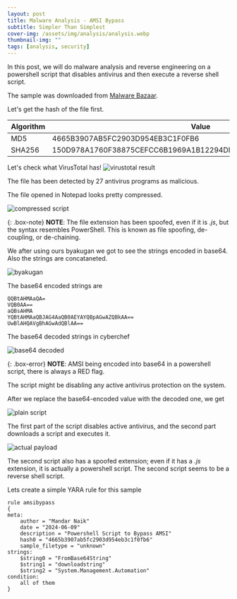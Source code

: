 ```yaml
---
layout: post
title: Malware Analysis - AMSI Bypass
subtitle: Simpler Than Simplest
cover-img: /assets/img/analysis/analysis.webp
thumbnail-img: ""
tags: [analysis, security]
---
```

In this post, we will do malware analysis and reverse engineering on a powershell script that disables antivirus and then execute a reverse shell script.

The sample was downloaded from [Malware Bazaar](https://bazaar.abuse.ch/sample/150d978a1760f38875cefcc6b1969a1b12294de2cdd3898cf7f119cae92ba386/). 

Let's get the hash of the file first.

|Algorithm|Value|
|-|-|
|MD5|4665B3907AB5FC2903D954EB3C1F0FB6|
|SHA256|150D978A1760F38875CEFCC6B1969A1B12294DE2CDD3898CF7F119CAE92BA386|

Let's check what VirusTotal has!
![virustotal result](../assets/img/analysis/amsi-bypas/virustotal-result.webp)

The file has been detected by 27 antivirus programs as malicious.

The file opened in Notepad looks pretty compressed.

![compressed script](../assets/img/analysis/amsi-bypas/compressed-script.webp)

{: .box-note} **NOTE**: The file extension has been spoofed, even if it is *.js*, but the syntax resembles PowerShell. This is known as file spoofing, de-coupling, or de-chaining.

We after using ours byakugan we got to see the strings encoded in base64. Also the strings are concataneted.

![byakugan](../assets/img/analysis/amsi-bypas/byakugan.webp)

The base64 encoded strings are

```
QQBtAHMAaQA=
VQB0AA==
aQBsAHMA
YQBtAHMAaQBJAG4AaQB0AEYAYQBpAGwAZQBkAA==
UwBlAHQAVgBhAGwAdQBlAA==
```

The base64 decoded strings in cyberchef

![base64 decoded](../assets/img/analysis/amsi-bypas/base64-decoded.webp)

{: .box-error} **NOTE**: AMSI being encoded into base64 in a powershell script, there is always a RED flag.

The script might be disabling any active antivirus protection on the system.

After we replace the base64-encoded value with the decoded one, we get

![plain script](../assets/img/analysis/amsi-bypas/plain-script.webp)

The first part of the script disables active antivirus, and the second part downloads a script and executes it.

![actual payload](../assets/img/analysis/amsi-bypas/actual-payload.webp)

The second script also has a spoofed extension; even if it has a *.js* extension, it is actually a powershell script. The second script seems to be a reverse shell script.

Lets create a simple YARA rule for this sample
~~~
rule amsibypass
{
meta:
	author = "Mandar Naik"
	date = "2024-06-09"
	description = "Powershell Script to Bypass AMSI"
	hash0 = "4665b3907ab5fc2903d954eb3c1f0fb6"
	sample_filetype = "unknown"
strings:
	$string0 = "FromBase64String"
	$string1 = "downloadstring"
	$string2 = "System.Management.Automation"
condition:
	all of them
}
~~~